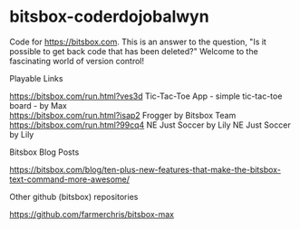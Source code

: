 # bitsbox-coderdojobalwyn

Code for https://bitsbox.com. This is an answer to the question, "Is it possible to get back code that has been deleted?" Welcome to the fascinating world of version control!

Playable Links

https://bitsbox.com/run.html?ves3d  Tic-Tac-Toe App - simple tic-tac-toe board - by Max     
https://bitsbox.com/run.html?isap2  Frogger by Bitsbox Team 
https://bitsbox.com/run.html?99cq4  NE Just Soccer by Lily 
NE Just Soccer by Lily 


Bitsbox Blog Posts

https://bitsbox.com/blog/ten-plus-new-features-that-make-the-bitsbox-text-command-more-awesome/



Other github (bitsbox) repositories

https://github.com/farmerchris/bitsbox-max
